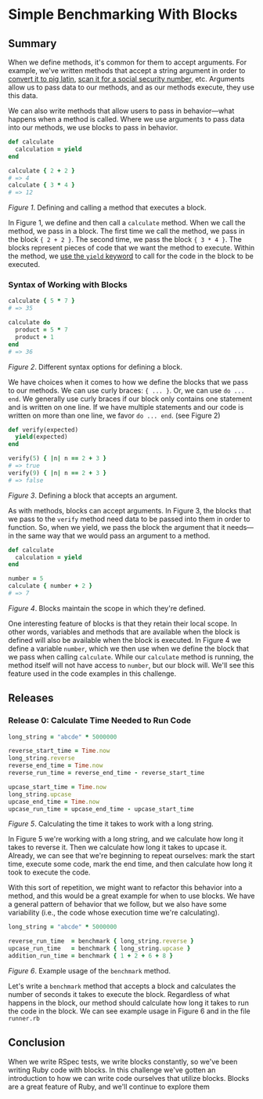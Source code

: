 # Simple Benchmarking With Blocks

## Summary
When we define methods, it's common for them to accept arguments. For example, we've written methods that accept a string argument in order to [convert it to pig latin][pig latin challenge], [scan it for a social security number][regular expressions challenge], etc. Arguments allow us to pass data to our methods, and as our methods execute, they use this data.  

We can also write methods that allow users to pass in behavior—what happens when a method is called.  Where we use arguments to pass data into our methods, we use blocks to pass in behavior.

```ruby
def calculate
  calculation = yield
end

calculate { 2 + 2 }
# => 4
calculate { 3 * 4 }
# => 12
```
*Figure 1*.  Defining and calling a method that executes a block.

In Figure 1, we define and then call a `calculate` method.  When we call the method, we pass in a block.  The first time we call the method, we pass in the block `{ 2 + 2 }`.  The second time, we pass the block `{ 3 * 4 }`.  The blocks represent pieces of code that we want the method to execute.  Within the method, we [use the `yield` keyword][yield explanation] to call for the code in the block to be executed.


### Syntax of Working with Blocks
```ruby
calculate { 5 * 7 }
# => 35

calculate do
  product = 5 * 7
  product + 1
end
# => 36
```
*Figure 2*.  Different syntax options for defining a block.

We have choices when it comes to how we define the blocks that we pass to our methods.  We can use curly braces:  `{ ... }`.  Or, we can use `do ... end`.  We generally use curly braces if our block only contains one statement and is written on one line.  If we have multiple statements and our code is written on more than one line, we favor `do ... end`. (see Figure 2)

```ruby
def verify(expected)
  yield(expected)
end

verify(5) { |n| n == 2 + 3 }
# => true
verify(9) { |n| n == 2 + 3 }
# => false
```
*Figure 3*.  Defining a block that accepts an argument.

As with methods, blocks can accept arguments.  In Figure 3, the blocks that we pass to the `verify` method need data to be passed into them in order to function.  So, when we yield, we pass the block the argument that it needs—in the same way that we would pass an argument to a method.

```ruby
def calculate
  calculation = yield
end

number = 5
calculate { number + 2 }
# => 7
```
*Figure 4*.  Blocks maintain the scope in which they're defined.

One interesting feature of blocks is that they retain their local scope.  In other words, variables and methods that are available when the block is defined will also be available when the block is executed.  In Figure 4 we define a variable `number`, which we then use when we define the block that we pass when calling `calculate`.  While our `calculate` method is running, the method itself will not have access to `number`, but our block will.  We'll see this feature used in the code examples in this challenge.

## Releases
### Release 0:  Calculate Time Needed to Run Code
```ruby
long_string = "abcde" * 5000000

reverse_start_time = Time.now
long_string.reverse
reverse_end_time = Time.now
reverse_run_time = reverse_end_time - reverse_start_time

upcase_start_time = Time.now
long_string.upcase
upcase_end_time = Time.now
upcase_run_time = upcase_end_time - upcase_start_time
```
*Figure 5*. Calculating the time it takes to work with a long string.

In Figure 5 we're working with a long string, and we calculate how long it takes to reverse it.  Then we calculate how long it takes to upcase it.  Already, we can see that we're beginning to repeat ourselves:  mark the start time, execute some code, mark the end time, and then calculate how long it took to execute the code.

With this sort of repetition, we might want to refactor this behavior into a method, and this would be a great example for when to use blocks. We have a general pattern of behavior that we follow, but we also have some variability (i.e., the code whose execution time we're calculating).

```ruby
long_string = "abcde" * 5000000

reverse_run_time  = benchmark { long_string.reverse }
upcase_run_time   = benchmark { long_string.upcase }
addition_run_time = benchmark { 1 + 2 + 6 + 8 }
```
*Figure 6*. Example usage of the `benchmark` method.

Let's write a `benchmark` method that accepts a block and calculates the number of seconds it takes to execute the block. Regardless of what happens in the block, our method should calculate how long it takes to run the code in the block.  We can see example usage in Figure 6 and in the file `runner.rb`

## Conclusion
When we write RSpec tests, we write blocks constantly, so we've been writing Ruby code with blocks.  In this challenge we've gotten an introduction to how we can write code ourselves that utilize blocks.  Blocks are a great feature of Ruby, and we'll continue to explore them


[pig latin challenge]: ../../../pig-latin-challenge
[regular expressions challenge]: ../../../ruby-drill-regular-expressions-challenge
[yield explanation]: http://stackoverflow.com/questions/3066703/blocks-and-yields-in-ruby
